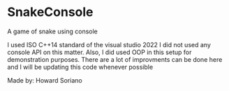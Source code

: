 # SnakeConsole
A game of snake using console

I used ISO C++14 standard of the visual studio 2022
I did not used any console API on this matter.
Also, I did used OOP in this setup for demonstration purposes.
There are a lot of improvments can be done here and I will be updating this code whenever possible

Made by: Howard Soriano
